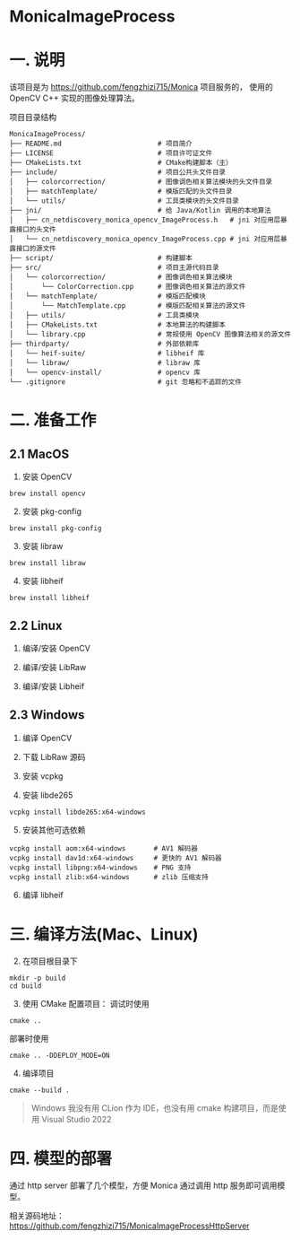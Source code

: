 # MonicaImageProcess

# 一. 说明
该项目是为 https://github.com/fengzhizi715/Monica 项目服务的， 使用的 OpenCV C++ 实现的图像处理算法。

项目目录结构

```
MonicaImageProcess/
├── README.md                        # 项目简介
├── LICENSE                          # 项目许可证文件
├── CMakeLists.txt                   # CMake构建脚本（主）
├── include/                         # 项目公共头文件目录
│   ├── colorcorrection/             # 图像调色相关算法模块的头文件目录
│   ├── matchTemplate/               # 模版匹配的头文件目录
│   └── utils/                       # 工具类模块的头文件目录
├── jni/                             # 给 Java/Kotlin 调用的本地算法
│   ├── cn_netdiscovery_monica_opencv_ImageProcess.h   # jni 对应用层暴露接口的头文件
│   └── cn_netdiscovery_monica_opencv_ImageProcess.cpp # jni 对应用层暴露接口的源文件
├── script/                          # 构建脚本
├── src/                             # 项目主源代码目录
│   └── colorcorrection/             # 图像调色相关算法模块
│       └── ColorCorrection.cpp      # 图像调色相关算法的源文件
│   └── matchTemplate/               # 模版匹配模块
│       └── MatchTemplate.cpp        # 模版匹配相关算法的源文件
│   ├── utils/                       # 工具类模块
│   ├── CMakeLists.txt               # 本地算法的构建脚本
│   └── library.cpp                  # 常规使用 OpenCV 图像算法相关的源文件
├── thirdparty/                      # 外部依赖库
│   └── heif-suite/                  # libheif 库
│   └── libraw/                      # libraw 库
│   └── opencv-install/              # opencv 库
└── .gitignore                       # git 忽略和不追踪的文件
```

# 二. 准备工作

## 2.1 MacOS
1. 安装 OpenCV
```
brew install opencv
```

2. 安装 pkg-config
```
brew install pkg-config
```

3. 安装 libraw
```
brew install libraw
```

4. 安装 libheif
```
brew install libheif
```

## 2.2 Linux
1. 编译/安装 OpenCV

2. 编译/安装 LibRaw

3. 编译/安装 Libheif

## 2.3 Windows
1. 编译 OpenCV

2. 下载 LibRaw 源码

3. 安装 vcpkg

4. 安装 libde265
```
vcpkg install libde265:x64-windows
```

5. 安装其他可选依赖
```
vcpkg install aom:x64-windows       # AV1 解码器
vcpkg install dav1d:x64-windows     # 更快的 AV1 解码器
vcpkg install libpng:x64-windows    # PNG 支持
vcpkg install zlib:x64-windows      # zlib 压缩支持
```

6. 编译 libheif

# 三. 编译方法(Mac、Linux)

2. 在项目根目录下
```
mkdir -p build
cd build
```

3. 使用 CMake 配置项目：
调试时使用
```
cmake ..
```

部署时使用
```
cmake .. -DDEPLOY_MODE=ON
```

4. 编译项目
```
cmake --build .
```

> Windows 我没有用 CLion 作为 IDE，也没有用 cmake 构建项目，而是使用 Visual Studio 2022

# 四. 模型的部署

通过 http server 部署了几个模型，方便 Monica 通过调用 http 服务即可调用模型。

相关源码地址：
https://github.com/fengzhizi715/MonicaImageProcessHttpServer